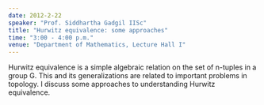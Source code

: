 ```yaml
---
date: 2012-2-22
speaker: "Prof. Siddhartha Gadgil IISc"
title: "Hurwitz equivalence: some approaches"
time: "3:00 - 4:00 p.m."
venue: "Department of Mathematics, Lecture Hall I"
---
```

Hurwitz equivalence is a simple algebraic relation on the set of
n-tuples in a group G. This and its generalizations are related to
important problems in topology. I discuss some approaches to
understanding Hurwitz equivalence.
